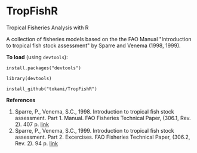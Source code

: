 TropFishR
=====
Tropical Fisheries Analysis with R

A collection of fisheries models based on the the FAO Manual "Introduction to tropical fish stock assessment" by Sparre and Venema (1998, 1999).

**To load** (using `devtools`):
```
install.packages("devtools")

library(devtools)

install_github("tokami/TropFishR")
```

**References**
  1. Sparre, P., Venema, S.C., 1998. Introduction to tropical fish stock assessment. Part 1. Manual. FAO Fisheries Technical Paper, (306.1, Rev. 2). 407 p. [link](http://www.fao.org/docrep/w5449e/w5449e01.htm)
  2. Sparre, P., Venema, S.C., 1999. Introduction to tropical fish stock assessment. Part 2. Excercises. FAO Fisheries Technical Paper, (306.2, Rev. 2). 94 p. [link](http://www.fao.org/docrep/w5448e/w5448e00.htm)
